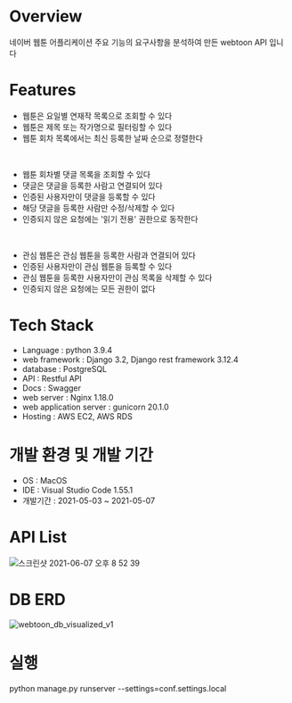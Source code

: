 # Overview
네이버 웹툰 어플리케이션 주요 기능의 요구사항을 분석하여 만든 webtoon API 입니다

# Features
- 웹툰은 요일별 연재작 목록으로 조회할 수 있다 
- 웹툰은 제목 또는 작가명으로 필터링할 수 있다
- 웹툰 회차 목록에서는 최신 등록한 날짜 순으로 정렬한다
<br/>

- 웹툰 회차별 댓글 목록을 조회할 수 있다
- 댓글은 댓글을 등록한 사람고 연결되어 있다
- 인증된 사용자만이 댓글을 등록할 수 있다
- 해당 댓글을 등록한 사람만 수정/삭제할 수 있다
- 인증되지 않은 요청에는 '읽기 전용' 권한으로 동작한다
<br/>

- 관심 웹툰은 관심 웹툰을 등록한 사람과 연결되어 있다
- 인증된 사용자만이 관심 웹툰을 등록할 수 있다
- 관심 웹툰을 등록한 사용자만이 관심 목록을 삭제할 수 있다
- 인증되지 않은 요청에는 모든 권한이 없다

# Tech Stack
- Language : python 3.9.4
- web framework : Django 3.2, Django rest framework 3.12.4
- database : PostgreSQL 
- API : Restful API
- Docs : Swagger
- web server : Nginx 1.18.0
- web application server : gunicorn 20.1.0
- Hosting : AWS EC2, AWS RDS

# 개발 환경 및 개발 기간
- OS : MacOS
- IDE : Visual Studio Code 1.55.1
- 개발기간 : 2021-05-03 ~ 2021-05-07

# API List 
![스크린샷 2021-06-07 오후 8 52 39](https://user-images.githubusercontent.com/80886445/121012126-5cdd5200-c7d2-11eb-9384-5ef5edb14fd4.png)

# DB ERD 
![webtoon_db_visualized_v1](https://user-images.githubusercontent.com/80886445/119801643-e0688a80-bf18-11eb-90a9-a5c89bfc2316.png)

# 실행 
python manage.py runserver --settings=conf.settings.local
